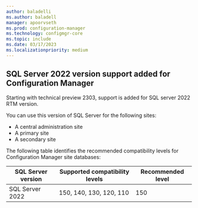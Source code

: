 ```yaml
---
author: baladelli
ms.author: baladell
manager: apoorvseth
ms.prod: configuration-manager
ms.technology: configmgr-core
ms.topic: include
ms.date: 03/17/2023
ms.localizationpriority: medium
---
```


## <a name="bkmk_SQl2022"></a> SQL Server 2022 version support added for Configuration Manager

<!--17276757-->
Starting with technical preview 2303, support is added for SQL server 2022 RTM version.

You can use this version of SQL Server for the following sites:

-	A central administration site
- A primary site
-	A secondary site

The following table identifies the recommended compatibility levels for Configuration Manager site databases:

|SQL Server version | Supported compatibility levels | Recommended level |
|----------------|--------------------|--------|
| SQL Server 2022 | 150, 140, 130, 120, 110 | 150 |

